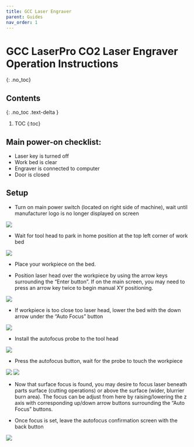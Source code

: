 ```yaml
---
title: GCC Laser Engraver
parent: Guides
nav_order: 1
---
```

# GCC LaserPro CO2 Laser Engraver Operation Instructions
{: .no_toc}

## Contents
{: .no_toc .text-delta }
1. TOC
{:toc}

## Main power-on checklist:
- Laser key is turned off
- Work bed is clear
- Engraver is connected to computer
- Door is closed

## Setup
- Turn on main power switch (located on right side of machine), wait until manufacturer logo is no longer displayed on screen
  
![](../../assets/img/gcc/gcc1.png)

- Wait for tool head to park in home position at the top left corner of work bed

![](../../assets/img/gcc/gcc2.png)

- Place your workpiece on the bed.

- Position laser head over the workpiece by using the arrow keys surrounding the “Enter button”. If on the main screen, you may need to press an arrow key twice to begin manual XY positioning.

![](../../assets/img/gcc/gcc3.png)

- If workpiece is too close too laser head, lower the bed with the down arrow under the “Auto Focus” button

![](../../assets/img/gcc/gcc4.png)

- Install the autofocus probe to the tool head

![](../../assets/img/gcc/gcc5.png)

- Press the autofocus button, wait for the probe to touch the workpiece

![](../../assets/img/gcc/gcc6.png) ![](../../assets/img/gcc/gcc7.png)

- Now that surface focus is found, you may desire to focus laser beneath parts surface (cutting operations) or above the surface (wider, blurrier burn area). The focus can be adjust from here by raising/lowering the z axis with corresponding up/down arrow buttons surrounding the “Auto Focus” buttons.

- Once focus is set, leave the autofocus confirmation screen with the back button

![](../../assets/img/gcc/gcc8.png)
